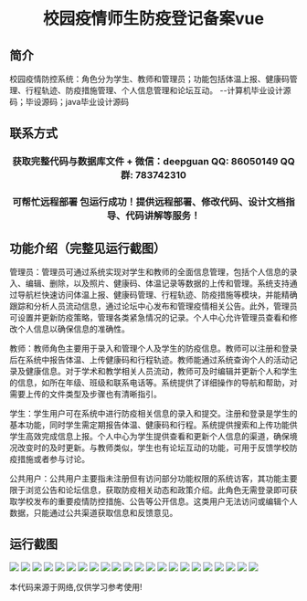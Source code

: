 <p><h1 align="center">校园疫情师生防疫登记备案vue</h1></p>

## 简介
校园疫情防控系统：角色分为学生、教师和管理员；功能包括体温上报、健康码管理、行程轨迹、防疫措施管理、个人信息管理和论坛互动。    --计算机毕业设计源码；毕设源码；java毕业设计源码


## 联系方式
<p><h3 align="center">获取完整代码与数据库文件 + 微信：deepguan QQ: 86050149 QQ群: 783742310</h3></p>
<p><h3 align="center">可帮忙远程部署 包运行成功！提供远程部署、修改代码、设计文档指导、代码讲解等服务！</h3></p>

## 功能介绍（完整见运行截图）
管理员：管理员可通过系统实现对学生和教师的全面信息管理，包括个人信息的录入、编辑、删除，以及照片、健康码、体温记录等数据的上传和管理。系统支持通过导航栏快速访问体温上报、健康码管理、行程轨迹、防疫措施等模块，并能精确跟踪和分析人员流动信息，通过论坛中心发布和管理疫情相关公告。此外，管理员可设置并更新防疫策略，管理各类紧急情况的记录。个人中心允许管理员查看和修改个人信息以确保信息的准确性。

教师：教师角色主要用于录入和管理个人及学生的防疫信息。教师可以注册和登录后在系统中报告体温、上传健康码和行程轨迹。教师能通过系统查询个人的活动记录及健康信息。对于学术和教学相关人员流动，教师可及时编辑并更新个人和学生的信息，如所在年级、班级和联系电话等。系统提供了详细操作的导航和帮助，对需要上传的文件类型及步骤也有清晰指引。

学生：学生用户可在系统中进行防疫相关信息的录入和提交。注册和登录是学生的基本功能，同时学生需定期报告体温、健康码和行程。系统提供搜索和上传功能供学生高效完成信息上报。个人中心为学生提供查看和更新个人信息的渠道，确保境况改变时的及时更新。与教师类似，学生也有论坛互动的功能，可用于反馈学校防疫措施或者参与讨论。

公共用户：公共用户主要指未注册但有访问部分功能权限的系统访客，其功能主要限于浏览公告和论坛信息，获取防疫相关动态和政策介绍。此角色无需登录即可获取学校发布的重要疫情防控措施、公告等公开信息。这类用户无法访问或编辑个人数据，只能通过公共渠道获取信息和反馈意见。


## 运行截图
![](https://bs-1329754181.cos.ap-shanghai.myqcloud.com/ssm/CampusEpidemicRegistration/img/001.jpg)
![](https://bs-1329754181.cos.ap-shanghai.myqcloud.com/ssm/CampusEpidemicRegistration/img/002.jpg)
![](https://bs-1329754181.cos.ap-shanghai.myqcloud.com/ssm/CampusEpidemicRegistration/img/003.jpg)
![](https://bs-1329754181.cos.ap-shanghai.myqcloud.com/ssm/CampusEpidemicRegistration/img/004.jpg)
![](https://bs-1329754181.cos.ap-shanghai.myqcloud.com/ssm/CampusEpidemicRegistration/img/005.jpg)
![](https://bs-1329754181.cos.ap-shanghai.myqcloud.com/ssm/CampusEpidemicRegistration/img/006.jpg)
![](https://bs-1329754181.cos.ap-shanghai.myqcloud.com/ssm/CampusEpidemicRegistration/img/007.jpg)
![](https://bs-1329754181.cos.ap-shanghai.myqcloud.com/ssm/CampusEpidemicRegistration/img/008.jpg)
![](https://bs-1329754181.cos.ap-shanghai.myqcloud.com/ssm/CampusEpidemicRegistration/img/009.jpg)
![](https://bs-1329754181.cos.ap-shanghai.myqcloud.com/ssm/CampusEpidemicRegistration/img/010.jpg)
![](https://bs-1329754181.cos.ap-shanghai.myqcloud.com/ssm/CampusEpidemicRegistration/img/011.jpg)
![](https://bs-1329754181.cos.ap-shanghai.myqcloud.com/ssm/CampusEpidemicRegistration/img/012.jpg)
![](https://bs-1329754181.cos.ap-shanghai.myqcloud.com/ssm/CampusEpidemicRegistration/img/013.jpg)
![](https://bs-1329754181.cos.ap-shanghai.myqcloud.com/ssm/CampusEpidemicRegistration/img/014.jpg)
![](https://bs-1329754181.cos.ap-shanghai.myqcloud.com/ssm/CampusEpidemicRegistration/img/015.jpg)
![](https://bs-1329754181.cos.ap-shanghai.myqcloud.com/ssm/CampusEpidemicRegistration/img/016.jpg)
![](https://bs-1329754181.cos.ap-shanghai.myqcloud.com/ssm/CampusEpidemicRegistration/img/017.jpg)
![](https://bs-1329754181.cos.ap-shanghai.myqcloud.com/ssm/CampusEpidemicRegistration/img/018.jpg)
![](https://bs-1329754181.cos.ap-shanghai.myqcloud.com/ssm/CampusEpidemicRegistration/img/019.jpg)
![](https://bs-1329754181.cos.ap-shanghai.myqcloud.com/ssm/CampusEpidemicRegistration/img/020.jpg)
![](https://bs-1329754181.cos.ap-shanghai.myqcloud.com/ssm/CampusEpidemicRegistration/img/021.jpg)
![](https://bs-1329754181.cos.ap-shanghai.myqcloud.com/ssm/CampusEpidemicRegistration/img/022.jpg)

<p>本代码来源于网络,仅供学习参考使用!</p>
